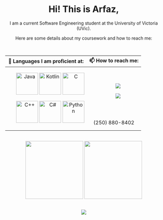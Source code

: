 <div align="center">
  <h1> Hi! This is Arfaz,</h1>
  <p>I am a current Software Engineering student at the University of Victoria (UVic).</p>
  <p>Here are some details about my coursework and how to reach me:</p>
</div>

<br>
<div align="center">
<table>
    <thead>
        <tr>
            <th> 🌱 Languages I am proficient at:</th>
            <th> 📫 How to reach me:</th>
        </tr>
    </thead>
    <tbody>
        <tr>
            <td rowspan =6 align="center">
                <ul align="center"><img src="https://cdn.jsdelivr.net/gh/devicons/devicon/icons/java/java-original.svg" alt="Java" width="70">
                <img src="https://cdn.jsdelivr.net/gh/devicons/devicon/icons/kotlin/kotlin-original.svg" alt="Kotlin" width="70">
                <img src="https://cdn.jsdelivr.net/gh/devicons/devicon/icons/c/c-original.svg" alt="C" width="70"></ul>
                <ul><img src="https://cdn.jsdelivr.net/gh/devicons/devicon/icons/cplusplus/cplusplus-original.svg" alt="C++" width="70">
                <img src="https://cdn.jsdelivr.net/gh/devicons/devicon/icons/csharp/csharp-original.svg" alt="C#" width="70">
                <img src="https://cdn.jsdelivr.net/gh/devicons/devicon/icons/python/python-original.svg" alt="Python" width="70"></ul>
            </td>
            <td align="center">
                <ul><a href="https://www.linkedin.com/in/arfazhxss/"><img src="https://img.shields.io/badge/linkedin-%230077B5.svg?style=for-the-badge&logo=linkedin"></a></ul>
                <ul><a href="mailto:arfazhussain@uvic.ca"><img src="https://img.shields.io/badge/email-%23D14836.svg?style=for-the-badge&logo=gmail&logoColor=white"></a></ul>
            </td>
        </tr>
        <tr>
            <td colspan="2" align="center">
                (250) 880-8402
            </td>
        </tr>
    </tbody>
</table>
  </div>



<br>
<div align="center">
  <img src="https://github-readme-stats.vercel.app/api/top-langs?username=arfazhxss&layout=compact&theme=algolia&show_icons=true" height = "185"/> </img>
  <img src="https://github-readme-stats.vercel.app/api?username=arfazhxss&theme=algolia&show_icons=true" height = "185"/>
</div>
<br>
<p align="center">
  <a href="https://www.arfazhxss.com"><img src="https://img.shields.io/badge/website-%231a73e8.svg?style=for-the-badge&logo=google-chrome&logoColor=white"></a>
  

</p>




<!---
arfazhuss/arfazhuss is a ✨ special ✨ repository because its `README.md` (this file) appears on your GitHub profile.
You can click the Preview link to take a look at your changes.
--->
